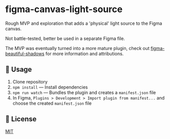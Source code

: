 # figma-canvas-light-source

Rough MVP and exploration that adds a 'physical' light source to the Figma canvas.

Not battle-tested, better be used in a separate Figma file.

The MVP was eventually turned into a more mature plugin, check out
[figma-beautiful-shadows](https://github.com/alexwidua/figma-beautiful-shadows) for more information and attributions.

## 🚧 Usage

1. Clone repository
1. `npm install` — Install dependencies
1. `npm run watch` — Bundles the plugin and creates a `manifest.json` file
1. In Figma, `Plugins > Development > Import plugin from manifest...` and choose the created `manifest.json` file

## 📝 License

[MIT](LICENSE)
